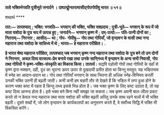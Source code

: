**ततो भक्तिर्भगवति पुत्रीभूते जनार्दने ।** **दश्पत्योॢनतरामासीद्गोपगोपीषु भारत ॥ ५१॥** 

शब्दार्थ **** 

**तत:—** **तत्पश्चात्** **; भक्ति: भगवति—** **भगवान् की भक्ति, भक्ति सश्प्रदाय** **; पुत्री-भूते—** **भगवान् के रूप में जो माता यशोदा के पुत्र** **रूप में उत्पन्न हुए** **; जनार्दने—** **भगवान् कृष्ण में** **; दम्-पत्यो:—** **पति-पत्नी दोनों का** **; नितराम्—** **निरन्तर** **; आसीत्—** **था** **; गोप-** **गोपीषु—** **गोप तथा गोपियाँ, जो वृन्दावन के वासी तथा नन्द महाराज तथा यशोदा के सान्निध्य में थे** **; भारत—** **हे महाराज** **परीक्षित।** **.** 

**हे भारत श्रेष्ठ महाराज परीक्षित, तत्पश्चात् जब भगवान् कृष्ण नन्द महाराज तथा यशोदा के** **पुत्र बने तो उन दोनों ने निरन्तर, अचल दिव्य वात्सल्य-प्रेम बनाये रखा तथा उनके सानि्नध्य में** **वृन्दावन के अन्य सभी निवासी, गोप तथा गोपियों ने कृष्ण-भक्ति-संस्कृति का विकास किया।** **तात्पर्य :** यद्यपि पड़ोसी गोपों तथा गोपियों के यहाँ से कृष्ण द्वारा मक्खन, दही, दूध का चुराना ऊपर ऊपर से दुखदायी प्रतीत होता था किन्तु वस्तुत: यह भकि्तभाव में स्नेह का आदान-प्रदान था। गोप तथा गोपियाँ भगवान् के साथ जितना ही अधिक स्नेह-विनिमय करतीं उनकी भक्ति उतनी ही बढ़ती जाती। कभी कभी हम बाहरी तौर से देखते हैं कि भकि्त में लगा हुआ होने के कारण भक्त कष्ट में रहता है किन्तु तथ्य इससे भिन्न होता है। जब भक्त कृष्ण के लिए कष्ट उठाता है, तो यह कष्ट दिव्य आनन्द होता है। इसे भक्त बने बिना नहीं समझा जा सकता। जब कृष्ण अपनी बाल-लीला प्रकट करते तो न केवल नन्द महाराज तथा माता यशोदा की भक्ति बढ़ती अपितु उनके साथ रहने वालों में भी भक्ति बढ़ती। दूसरे शब्दों में, जो लोग वृन्दावन के कार्यकलापों का अनुसरण करते हैं, वे सर्वोच्च सिद्धि में भक्ति भी विकसित करेंगे।  